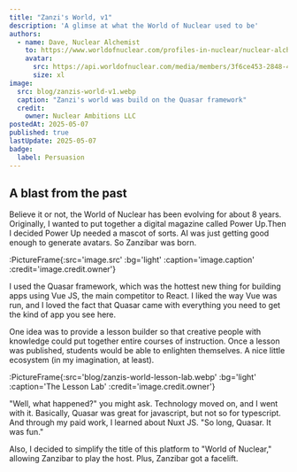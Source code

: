 ```yaml
---
title: "Zanzi's World, v1"
description: 'A glimse at what the World of Nuclear used to be'
authors:
  - name: Dave, Nuclear Alchemist
    to: https://www.worldofnuclear.com/profiles-in-nuclear/nuclear-alchemist
    avatar:
      src: https://api.worldofnuclear.com/media/members/3f6ce453-2848-4627-b9c4-6505bed13c96/avatar.jpeg
      size: xl
image:
  src: blog/zanzis-world-v1.webp
  caption: "Zanzi's world was build on the Quasar framework"
  credit:
    owner: Nuclear Ambitions LLC
postedAt: 2025-05-07
published: true
lastUpdate: 2025-05-07
badge:
  label: Persuasion
---
```


## A blast from the past

Believe it or not, the World of Nuclear has been evolving for about 8 years. Originally, I wanted to put together a digital magazine called Power Up.Then I decided Power Up needed a mascot of sorts. AI was just getting good enough to generate avatars. So Zanzibar was born.

:PictureFrame{:src='image.src' :bg='light' :caption='image.caption' :credit='image.credit.owner'}

I used the Quasar framework, which was the hottest new thing for building apps using Vue JS, the main competitor to React. I liked the way Vue was run, and I loved the fact that Quasar came with everything you need to get the kind of app you see here.

One idea was to provide a lesson builder so that creative people with knowledge could put together entire courses of instruction. Once a lesson was published, students would be able to enlighten themselves. A nice little ecosystem (in my imagination, at least).

:PictureFrame{:src='blog/zanzis-world-lesson-lab.webp' :bg='light' :caption='The Lesson Lab' :credit='image.credit.owner'}

"Well, what happened?" you might ask. Technology moved on, and I went with it. Basically, Quasar was great for javascript, but not so for typescript. And through my paid work, I learned about Nuxt JS. "So long, Quasar. It was fun."

Also, I decided to simplify the title of this platform to "World of Nuclear," allowing Zanzibar to play the host. Plus, Zanzibar got a facelift.
